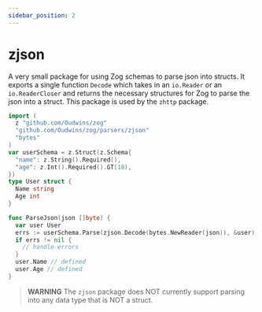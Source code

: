 ```yaml
---
sidebar_position: 2
---
```


# zjson

A very small package for using Zog schemas to parse json into structs. It exports a single function `Decode` which takes in an `io.Reader` or an `io.ReaderCloser` and returns the necessary structures for Zog to parse the json into a struct. This package is used by the `zhttp` package.

```go
import (
  z "github.com/Oudwins/zog"
  "github.com/Oudwins/zog/parsers/zjson"
  "bytes"
)
var userSchema = z.Struct(z.Schema{
  "name": z.String().Required(),
  "age": z.Int().Required().GT(18),
})
type User struct {
  Name string
  Age int
}

func ParseJson(json []byte) {
  var user User
  errs := userSchema.Parse(zjson.Decode(bytes.NewReader(json)), &user)
  if errs != nil {
    // handle errors
  }
  user.Name // defined
  user.Age // defined
}
```

> **WARNING** The `zjson` package does NOT currently support parsing into any data type that is NOT a struct.
